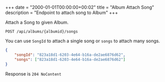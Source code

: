 +++
date = "2000-01-01T00:00:00+00:02"
title = "Album Attach Song"
description = "Endpoint to attach song to Album"
+++

Attach a Song to given Album.

  ```
  POST /api/albums/{albumid}/songs
  ```

You can use `SongId` to attach a single song or `songs` to attach many songs.

```json
{
    "songId": "823a18d1-6203-4e64-b16a-de2ae6876d62",
    "songs": ["823a18d1-6203-4e64-b16a-de2ae6876d62"]
}
```

Response is `204 NoContent`
